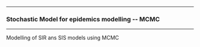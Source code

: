 ------------
### Stochastic Model for epidemics modelling -- MCMC
---------

Modelling of SIR ans SIS models using MCMC

